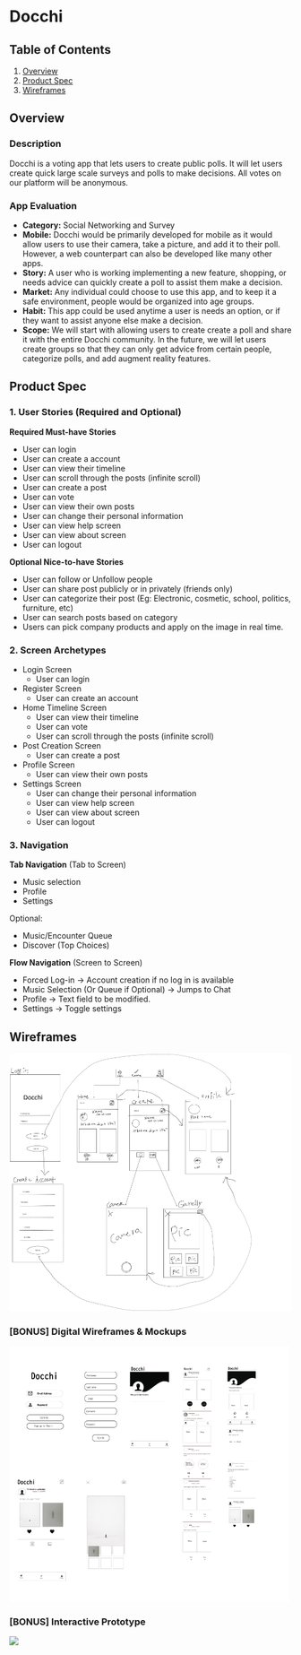 # Docchi

## Table of Contents
1. [Overview](#Overview)
1. [Product Spec](#Product-Spec)
1. [Wireframes](#Wireframes)

## Overview
### Description
Docchi is a voting app that lets users to create public polls. It will let users create quick large scale surveys and polls to make decisions. All votes on our platform will be anonymous.

### App Evaluation
- **Category:** Social Networking and Survey
- **Mobile:** Docchi would be primarily developed for mobile as it would allow users to use their camera, take a picture, and add it to their poll. However, a web counterpart can also be developed like many other apps.
- **Story:** A user who is working implementing a new feature, shopping, or needs advice can quickly create a poll to assist them make a decision.
- **Market:** Any individual could choose to use this app, and to keep it a safe environment, people would be organized into age groups.
- **Habit:** This app could be used anytime a user is needs an option, or if they want to assist anyone else make a decision.
- **Scope:** We will start with allowing users to create create a poll and share it with the entire Docchi community. In the future, we will let users create groups so that they can only get advice from certain people, categorize polls, and add augment reality features.

## Product Spec
### 1. User Stories (Required and Optional)

**Required Must-have Stories**

* User can login 
* User can create a account
* User can view their timeline
* User can scroll through the posts (infinite scroll)
* User can create a post
* User can vote
* User can view their own posts 
* User can change their personal information
* User can view help screen
* User can view about screen
* User can logout

**Optional Nice-to-have Stories**

* User can follow or Unfollow people
* User can share post publicly or in privately (friends only)
* User can categorize their post (Eg: Electronic, cosmetic, school, politics, furniture, etc)
* User can search posts based on category
* Users can pick company products and apply on the image in real time.

### 2. Screen Archetypes

*  Login Screen
   * User can login 
* Register Screen
   * User can create an account
* Home Timeline Screen
   * User can view their timeline
   * User can vote
   * User can scroll through the posts (infinite scroll)
* Post Creation Screen
   * User can create a post
* Profile Screen 
   * User can view their own posts 
* Settings Screen
   * User can change their personal information
   * User can view help screen
   * User can view about screen
   * User can logout

### 3. Navigation

**Tab Navigation** (Tab to Screen)

* Music selection
* Profile
* Settings

Optional:
* Music/Encounter Queue
* Discover (Top Choices)

**Flow Navigation** (Screen to Screen)
* Forced Log-in -> Account creation if no log in is available
* Music Selection (Or Queue if Optional) -> Jumps to Chat
* Profile -> Text field to be modified. 
* Settings -> Toggle settings

## Wireframes
<img src="https://github.com/DocchiAndroid/Docchi/blob/main/wireframe.PNG" width=800><br>

### [BONUS] Digital Wireframes & Mockups
<img src="https://github.com/DocchiAndroid/Docchi/blob/main/Digital%20Wireframes.png" width=500 >

### [BONUS] Interactive Prototype
<img src="https://github.com/DocchiAndroid/Docchi/blob/main/DocchiDigitalWireframe1.gif" height=500>
